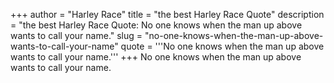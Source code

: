 +++
author = "Harley Race"
title = "the best Harley Race Quote"
description = "the best Harley Race Quote: No one knows when the man up above wants to call your name."
slug = "no-one-knows-when-the-man-up-above-wants-to-call-your-name"
quote = '''No one knows when the man up above wants to call your name.'''
+++
No one knows when the man up above wants to call your name.
